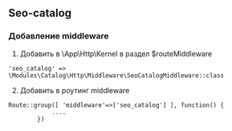 ## Seo-catalog

### Добавление middleware

1. Добавить в \App\Http\Kernel в
раздел $routeMiddleware 
   
```
'seo_catalog' => \Modules\Catalog\Http\Middleware\SeoCatalogMiddleware::class
```

2. Добавить в роутинг middleware

```
Route::group([ 'middleware'=>['seo_catalog'] ], function() {
            ....
        })
```
